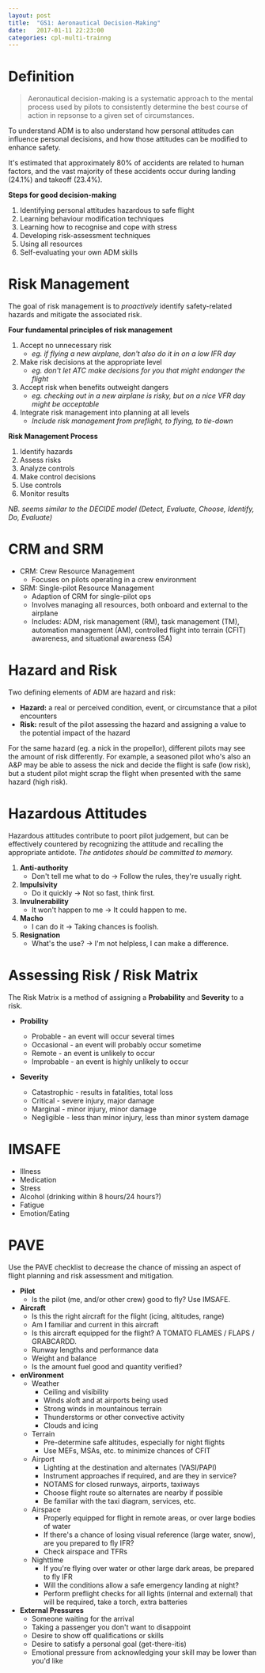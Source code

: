 ```yaml
---
layout: post
title:  "GS1: Aeronautical Decision-Making"
date:   2017-01-11 22:23:00
categories: cpl-multi-trainng
---
```


# Definition

> Aeronautical decision-making is a systematic approach to the mental process
> used by pilots to consistently determine the best course of action in repsonse
> to a given set of circumstances.

To understand ADM is to also understand how personal attitudes can influence
personal decisions, and how those attitudes can be modified to enhance safety.

It's estimated that approximately 80% of accidents are related to human
factors, and the vast majority of these accidents occur during landing (24.1%)
and takeoff (23.4%).

**Steps for good decision-making**

 1. Identifying personal attitudes hazardous to safe flight
 2. Learning behaviour modification techniques
 3. Learning how to recognise and cope with stress
 4. Developing risk-assessment techniques
 5. Using all resources
 6. Self-evaluating your own ADM skills

# Risk Management

The goal of risk management is to *proactively* identify safety-related hazards
and mitigate the associated risk.

**Four fundamental principles of risk management**

 1. Accept no unnecessary risk
    * *eg. if flying a new airplane, don't also do it in on a low IFR day*
 2. Make risk decisions at the appropriate level
    * *eg. don't let ATC make decisions for you that might endanger the flight*
 3. Accept risk when benefits outweight dangers
    * *eg. checking out in a new airplane is risky, but on a nice VFR day might
      be acceptable*
 4. Integrate risk management into planning at all levels
    * *Include risk management from preflight, to flying, to tie-down*

**Risk Management Process**

 1. Identify hazards
 2. Assess risks
 3. Analyze controls
 4. Make control decisions
 5. Use controls
 6. Monitor results

*NB. seems similar to the DECIDE model (Detect, Evaluate, Choose, Identify,
Do, Evaluate)*

# CRM and SRM

 * CRM: Crew Resource Management
   * Focuses on pilots operating in a crew environment
 * SRM: Single-pilot Resource Management
   * Adaption of CRM for single-pilot ops
   * Involves managing all resources, both onboard and external to the airplane
   * Includes: ADM, risk management (RM), task management (TM), automation
     management (AM), controlled flight into terrain (CFIT) awareness, and
     situational awareness (SA)

# Hazard and Risk

Two defining elements of ADM are hazard and risk:

 * **Hazard:** a real or perceived condition, event, or circumstance that a pilot
   encounters
 * **Risk:** result of the pilot assessing the hazard and assigning a value to
   the potential impact of the hazard

For the same hazard (eg. a nick in the propellor), different pilots may see the
amount of risk differently. For example, a seasoned pilot who's also an A&P may
be able to assess the nick and decide the flight is safe (low risk), but a student pilot
might scrap the flight when presented with the same hazard (high risk).

# Hazardous Attitudes

Hazardous attitudes contribute to poort pilot judgement, but can be effectively
countered by recognizing the attitude and recalling the appropriate antidote.
*The antidotes should be committed to memory.*

 1. **Anti-authority**
    * Don't tell me what to do -> Follow the rules, they're usually right.
 2. **Impulsivity**
    * Do it quickly -> Not so fast, think first.
 3. **Invulnerability**
    * It won't happen to me -> It could happen to me.
 4. **Macho**
    * I can do it -> Taking chances is foolish.
 5. **Resignation**
    * What's the use? -> I'm not helpless, I can make a difference.

# Assessing Risk / Risk Matrix

The Risk Matrix is a method of assigning a **Probability** and **Severity**
to a risk.

 * **Probility**
   * Probable - an event will occur several times
   * Occasional - an event will probably occur sometime
   * Remote - an event is unlikely to occur
   * Improbable - an event is highly unlikely to occur

 * **Severity**
   * Catastrophic - results in fatalities, total loss
   * Critical - severe injury, major damage
   * Marginal - minor injury, minor damage
   * Negligible - less than minor injury, less than minor system damage

# IMSAFE

 * Illness
 * Medication
 * Stress
 * Alcohol (drinking within 8 hours/24 hours?)
 * Fatigue
 * Emotion/Eating

# PAVE

Use the PAVE checklist to decrease the chance of missing an aspect of flight
planning and risk assessment and mitigation.

 * **Pilot**
   * Is the pilot (me, and/or other crew) good to fly? Use IMSAFE.
 * **Aircraft**
   * Is this the right aircraft for the flight (icing, altitudes, range)
   * Am I familiar and current in this aircraft
   * Is this aircraft equipped for the flight? A TOMATO FLAMES / FLAPS / GRABCARDD.
   * Runway lengths and performance data
   * Weight and balance
   * Is the amount fuel good and quantity verified?
 * **enVironment**
   * Weather
     * Ceiling and visibility
     * Winds aloft and at airports being used
     * Strong winds in mountainous terrain
     * Thunderstorms or other convective activity
     * Clouds and icing
   * Terrain
     * Pre-determine safe altitudes, especially for night flights
     * Use MEFs, MSAs, etc. to minimize chances of CFIT
   * Airport
     * Lighting at the destination and alternates (VASI/PAPI)
     * Instrument approaches if required, and are they in service?
     * NOTAMS for closed runways, airports, taxiways
     * Choose flight route so alternates are nearby if possible
     * Be familiar with the taxi diagram, services, etc.
   * Airspace
     * Properly equipped for flight in remote areas, or over large bodies of water
     * If there's a chance of losing visual reference (large water, snow), are
       you prepared to fly IFR?
     * Check airspace and TFRs
   * Nighttime
     * If you're flying over water or other large dark areas, be prepared to
       fly IFR
     * Will the conditions allow a safe emergency landing at night?
     * Perform preflight checks for all lights (internal and external) that will
       be required, take a torch, extra batteries
 * **External Pressures**
   * Someone waiting for the arrival
   * Taking a passenger you don't want to disappoint
   * Desire to show off qualifications or skills
   * Desire to satisfy a personal goal (get-there-itis)
   * Emotional pressure from acknowledging your skill may be lower than you'd like
